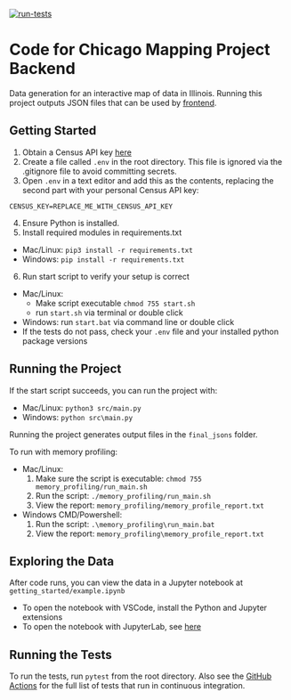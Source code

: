 [![run-tests](https://github.com/Code-For-Chicago/greater-chicago-food-despository/actions/workflows/run_tests.yaml/badge.svg)](https://github.com/Code-For-Chicago/greater-chicago-food-despository/actions/workflows/run_tests.yaml)

<h1>Code for Chicago Mapping Project Backend</h1>

Data generation for an interactive map of data in Illinois. Running this project outputs JSON files that can be used by [frontend](https://github.com/Code-For-Chicago/greater-chicago-food-despository-ui).

<h2>Getting Started</h2>

1. Obtain a Census API key [here](https://api.census.gov/data/key_signup.html)
2. Create a file called `.env` in the root directory. This file is ignored via the .gitignore file to avoid committing secrets.
3. Open `.env` in a text editor and add this as the contents, replacing the second part with your personal Census API key:
```
CENSUS_KEY=REPLACE_ME_WITH_CENSUS_API_KEY
```
4. Ensure Python is installed.
5. Install required modules in requirements.txt
 - Mac/Linux: `pip3 install -r requirements.txt`
 - Windows: `pip install -r requirements.txt`
6. Run start script to verify your setup is correct
 - Mac/Linux: 
     - Make script executable `chmod 755 start.sh`
     - run `start.sh` via terminal or double click
 - Windows: run `start.bat` via command line or double click
 - If the tests do not pass, check your `.env` file and your installed python package versions

<h2>Running the Project</h2>

If the start script succeeds, you can run the project with:

 - Mac/Linux: `python3 src/main.py`
 - Windows: `python src\main.py`

Running the project generates output files in the `final_jsons` folder.

To run with memory profiling:

 - Mac/Linux:
    1. Make sure the script is executable: `chmod 755 memory_profiling/run_main.sh`
    2. Run the script: `./memory_profiling/run_main.sh`
    3. View the report: `memory_profiling/memory_profile_report.txt`
 - Windows CMD/Powershell:
    1. Run the script: `.\memory_profiling\run_main.bat`
    2. View the report: `memory_profiling\memory_profile_report.txt`


<h2>Exploring the Data</h2>

After code runs, you can view the data in a Jupyter notebook at `getting_started/example.ipynb`

 - To open the notebook with VSCode, install the Python and Jupyter extensions
 - To open the notebook with JupyterLab, see [here](https://jupyter.org/install)

<h2>Running the Tests</h2>

To run the tests, run `pytest` from the root directory. Also see the [GitHub Actions](.github/workflows/run_tests.yaml) for the full list of tests that run in continuous integration.
